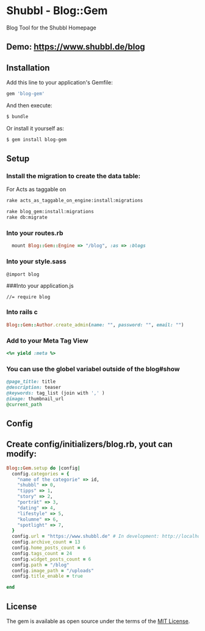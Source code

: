 # Shubbl - Blog::Gem
Blog Tool for the Shubbl Homepage

## Demo: https://www.shubbl.de/blog

## Installation
Add this line to your application's Gemfile:

```ruby
gem 'blog-gem'
```

And then execute:
```bash
$ bundle
```

Or install it yourself as:
```bash
$ gem install blog-gem
```

## Setup


### Install the migration to create the data table:

For Acts as taggable on
```bash
rake acts_as_taggable_on_engine:install:migrations
```
```bash
rake blog_gem:install:migrations
rake db:migrate
```

### Into your routes.rb
```ruby
  mount Blog::Gem::Engine => "/blog", :as => :blogs
```

### Into your style.sass
```
@import blog
```
###Into your application.js
```
//= require blog
```
### Into rails c
```ruby
Blog::Gem::Author.create_admin(name: "", password: "", email: "")
```

### Add to your Meta Tag View
```ruby
<%= yield :meta %>
```
### You can use the globel variabel outside of the blog#show
```ruby
@page_title: title
@description: teaser
@keywords: tag_list (join with ',' )
@image: thumbnail_url
@current_path
```

## Config

## Create config/initializers/blog.rb, yout can modify:

```ruby
Blog::Gem.setup do |config|
  config.categories = {
    "name of the categorie" => id,
    "shubbl" => 0,
    "tipps" => 1,
    "story" => 2,
    "porträt" => 3,
    "dating" => 4,
    "lifestyle" => 5,
    "kolumne" => 6,
    "spotlight" => 7,
  }
  config.url = "https://www.shubbl.de" # In development: http://localhost:3000
  config.archive_count = 13
  config.home_posts_count = 6
  config.tags_count = 24
  config.widget_posts_count = 6
  config.path = "/blog"
  config.image_path = "/uploads"
  config.title_enable = true

end
```

## License
The gem is available as open source under the terms of the [MIT License](http://opensource.org/licenses/MIT).
